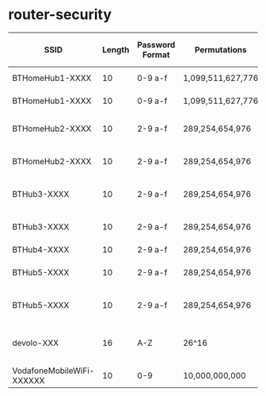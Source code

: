 # router-security

|SSID|Length|Password Format|Permutations|Time|Model|Chipset|Admin IP|Admin Password Length|Admin Password|WPS|
|----|------|---------------|------------|----|-----|-------|--------|---------------------|--------------|---|
|BTHomeHub1-XXXX|10|0-9 a-f|1,099,511,627,776|2.5 mths|Hub 1|?|?|?|?|?|
|BTHomeHub1-XXXX|10|0-9 a-f|1,099,511,627,776|2.5 mths|Hub 1.5|?|?|?|?|?|
|BTHomeHub2-XXXX|10|2-9 a-f|289,254,654,976|3 wks|Hub 2 Type A|?|?|?|?|?|
|BTHomeHub2-XXXX|10|2-9 a-f|289,254,654,976|3 wks|Hub 2 Type B|?|?|?|?|?|
|BTHub3-XXXX|10|2-9 a-f|289,254,654,976|3 wks|Hub 3 Type A|Lantiq XWAY ARX168|?|?|?|1.0|
|BTHub3-XXXX|10|2-9 a-f|289,254,654,976|3 wks|Hub 3 Type B|Broadcom BCM6361|?|?|?|1.0|
|BTHub4-XXXX|10|2-9 a-f|289,254,654,976|3 wks|Hub 4|LantiqML|?|?|?|1.0|
|BTHub5-XXXX|10|2-9 a-f|289,254,654,976|3 wks|Hub 5 Type A|Lantiq|192.168.1.254|8|0-9 A-Z|1.0?|
|BTHub5-XXXX|10|2-9 a-f|289,254,654,976|3 wks|Hub 5 Type B|Broadcom|192.168.1.254|8|0-9 A-Z|2.0?|
|devolo-XXX|16|A-Z|26^16|infinity|dLAN 1200+ WiFi ac|?|?|?|?|?|
|VodafoneMobileWiFi-XXXXXX|10|0-9|10,000,000,000|17 hrs|R216||192.168.0.1 or vodafone.wifi|||

